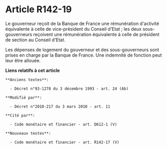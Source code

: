 # Article R142-19

Le gouverneur reçoit de la Banque de France une rémunération d'activité équivalente à celle de vice-président du Conseil
d'Etat ; les deux sous-gouverneurs reçoivent une rémunération équivalente à celle de président de section au Conseil d'Etat. 

Les dépenses de logement du gouverneur et des sous-gouverneurs sont prises en charge par la Banque de France. Une indemnité
de fonction peut leur être allouée.

**Liens relatifs à cet article**

	**Anciens textes**:

	  - Décret n°93-1278 du 3 décembre 1993 - art. 24 (Ab)

	**Modifié par**:

	  - Décret n°2010-217 du 3 mars 2010 - art. 11

	**Cité par**:

	  - Code monétaire et financier - art. D612-1 (V)

	**Nouveaux textes**:

	  - Code monétaire et financier - art. R142-17 (V)
